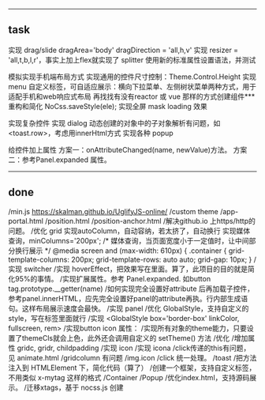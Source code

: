 ------------------------------------------------------
task
------------------------------------------------------
实现 drag/slide
    dragArea='body'
    dragDirection = 'all,h,v'
实现 resizer = 'all,t,b,l,r'，事实上加上flex就实现了 splitter
使用新的标准属性设置语法，并测试


模拟实现手机端布局方式
实现通用的控件尺寸控制：Theme.Control.Height
实现 menu 自定义标签，可自适应展示：横向下拉菜单、左侧树状菜单两种方式，用于适配手机和web响应式布局
再找找有没有reactor 或 vue 那样的方式创建组件***
重构和简化 NoCss.saveStyle(ele);
实现全屏 mask loading 效果

实现复杂控件
    实现 dialog
    动态创建的对象中的子对象解析有问题，如<toast.row>，考虑用innerHtml方式
    实现各种 popup


给控件加上属性
    方案一：onAttributeChanged(name, newValue)方法。
    方案二：参考Panel.expanded 属性。



------------------------------------------------------
done
------------------------------------------------------
/min.js https://skalman.github.io/UglifyJS-online/
/custom theme
/app-portal.html
/position.html
/position-anchor.html
/解决github.io 上https/http的问题。
/优化 grid
    实现autoColumn，自动容纳，若太挤了，自动换行
    实现媒体查询，minColumns='200px';
            /* 媒体查询，当页面宽度小于一定值时，让中间部分换行展示 */
        @media screen and (max-width: 610px) {
           .container {
                grid-template-columns: 200px;
                grid-template-rows: auto auto;
                grid-gap: 10px;
            }
/实现 switcher
/实现 hoverEffect，把效果写在里面。算了，此项目的目的就是简化95%的事情。
/实现扩展属性。参考 Panel.expanded. 如button tag.prototype.__getter(name)
/如何实现完全设置好attribute 后再加载子控件，参考panel.innerHTML，应先完全设置好panel的attribute再执。行内部生成语句。这样布局展示速度会最快。
/实现 panel
/优化 GlobalStyle，支持自定义的style，写在标签里面就行
/实现 <GlobalStyle box='border-box' linkColor, fullscreen, rem> 
/实现button icon 属性：
/实现所有对象的theme能力，只要设置了themeCls就会上色，此外还会调用自定义的 setTheme() 方法
/优化<a>
/增加属性 gridc, gridr, childpadding
/实现 icon
/实现 icona
/click传递的this有问题，见 animate.html
/gridcolumn 有问题
/img.icon
/click 统一处理。
/toast
/把方法注入到 HTMLElement 下，简化代码（算了）
/创建一个框架，支持自定义标签，不用类似 x-mytag 这样的格式
    /Container
    /Popup
/优化index.html，支持源码展示。
/迁移xtags，基于 nocss.js 创建

